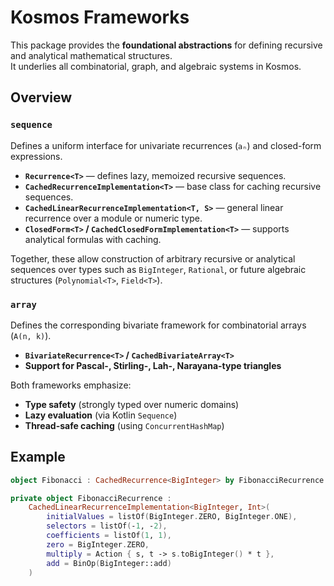 # Kosmos Frameworks

This package provides the **foundational abstractions** for defining recursive and analytical mathematical structures.  
It underlies all combinatorial, graph, and algebraic systems in Kosmos.

## Overview

### `sequence`
Defines a uniform interface for univariate recurrences (`aₙ`) and closed-form expressions.

- **`Recurrence<T>`** — defines lazy, memoized recursive sequences.
- **`CachedRecurrenceImplementation<T>`** — base class for caching recursive sequences.
- **`CachedLinearRecurrenceImplementation<T, S>`** — general linear recurrence over a module or numeric type.
- **`ClosedForm<T>` / `CachedClosedFormImplementation<T>`** — supports analytical formulas with caching.

Together, these allow construction of arbitrary recursive or analytical sequences over types such as
`BigInteger`, `Rational`, or future algebraic structures (`Polynomial<T>`, `Field<T>`).

### `array`
Defines the corresponding bivariate framework for combinatorial arrays (`A(n, k)`).

- **`BivariateRecurrence<T>` / `CachedBivariateArray<T>`**
- **Support for Pascal-, Stirling-, Lah-, Narayana-type triangles**

Both frameworks emphasize:
- **Type safety** (strongly typed over numeric domains)
- **Lazy evaluation** (via Kotlin `Sequence`)
- **Thread-safe caching** (using `ConcurrentHashMap`)

## Example

```kotlin
object Fibonacci : CachedRecurrence<BigInteger> by FibonacciRecurrence

private object FibonacciRecurrence :
    CachedLinearRecurrenceImplementation<BigInteger, Int>(
        initialValues = listOf(BigInteger.ZERO, BigInteger.ONE),
        selectors = listOf(-1, -2),
        coefficients = listOf(1, 1),
        zero = BigInteger.ZERO,
        multiply = Action { s, t -> s.toBigInteger() * t },
        add = BinOp(BigInteger::add)
    )
```